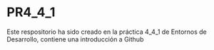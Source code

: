 # PR4_4_1
Este respositorio ha sido creado en la práctica 4_4_1 de Entornos de Desarrollo, contiene una introducción a Github
